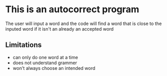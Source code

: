 # This is an autocorrect program 
  The user will input a word and the code will find a word that is close to the inputed word if it isn't an already an accepted word
 ## Limitations
 - can only do one word at a time
 - does not understand grammer
 - won't always choose an intended word
